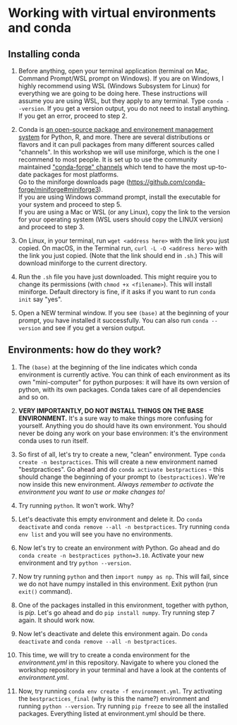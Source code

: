 # Working with virtual environments and conda

## Installing conda

1. Before anything, open your terminal application (terminal on Mac, Command
Prompt/WSL prompt on Windows). If you are on Windows, I highly recommend using WSL (Windows Subsystem for Linux) for everything
    we are going to be doing here. These instructions will assume you are using WSL, but they apply to any terminal. Type `conda --version`. If you get a version output, you do not need to install anything. If you get an error, proceed to step 2.

2.  Conda is [an open-source package and environement management 
    system](https://conda.io/projects/conda/en/latest/index.html) for Python, R, and more. 
    There are several distributions or flavors and it can pull packages from many different sources
    called "channels". In this workshop we will use miniforge, which is the one I recommend to most people. 
    It is set up to use the community maintained ["conda-forge" channels](https://conda-forge.org/docs/user/introduction.html) which tend to have the most up-to-date packages for most platforms.  
    Go to the miniforge downloads page
    (<https://github.com/conda-forge/miniforge#miniforge3>).  
    If you are using Windows command prompt, install the executable for your system and proceed to step 5.  
    If you are using a Mac or WSL (or any Linux), copy the link to the version for your operating system (WSL users should copy the LINUX version) and proceed to step 3.

3.  On Linux, in your terminal, run `wget <address here>` with the link you just copied. 
    On macOS, in the Terminal run, `curl -L -O <address here>` with the link you just copied.
    (Note that the link should end in `.sh`.) This will download miniforge to the current directory.

4.  Run the `.sh` file you have just downloaded. This might require
    you to change its permissions (with `chmod +x <filename>`). This
    will install miniforge. Default directory is fine, if it asks if you
    want to run `conda init` say "yes".

5.  Open a NEW terminal window. If you see `(base)` at the beginning of
    your prompt, you have installed it successfully. You can also run `conda --version` and see if you get a version output.

## Environments: how do they work?

1.  The `(base)` at the beginning of the line indicates which conda
    environment is currently active. You can think of each environment
    as its own "mini-computer" for python purposes: it will have its own
    version of python, with its own packages. Conda takes care of all
    dependencies and so on.

2.  **VERY IMPORTANTLY, DO NOT INSTALL THINGS ON THE BASE ENVIRONMENT.**
    It's a sure way to make things more confusing for yourself. Anything
    you do should have its own environment. You should never be doing
    any work on your base environmen: it's the environment conda uses
    to run itself.

3.  So first of all, let's try to create a new, "clean" environment.
    Type `conda create -n bestpractices`. This will create a new
    environment named "bestpractices". Go ahead and do `conda activate
    bestpractices` - this should change the beginning of your prompt
    to `(bestpractices)`. We're now inside this new environment.
    *Always remember to activate the environment you want to use or 
    make changes to!* 

4.  Try running `python`. It won't work. Why?

5.  Let's deactivate this empty environment and delete it. Do `conda
    deactivate` and `conda remove --all -n bestpractices`. Try running
    `conda env list` and you will see you have no environments.

6.  Now let's try to create an environment *with* Python. Go ahead and
    do `conda create -n bestpractices python=3.10`. Activate your new
    environment and try `python --version`.

7.  Now try running `python` and then `import numpy as np`. This
    will fail, since we do not have numpy installed in this environment.
    Exit python (run `exit()` command).

8.  One of the packages installed in this environment, together with
    python, is *pip*. Let's go ahead and do `pip install numpy`. Try
    running step 7 again. It should work now.

9.  Now let's deactivate and delete this environment again. Do 
    `conda deactivate` and `conda remove --all -n bestpractices`.

10. This time, we will try to create a conda environment for the
    *environment.yml* in this repository. Navigate to where you cloned
    the workshop repository in your terminal and have a look at the
    contents of *environment.yml*. 

11. Now, try running `conda env create -f environment.yml`. Try
    activating the `bestpractices_final` (why is this the name?) environment and running 
    `python --version`. Try running `pip freeze` to see all the installed 
    packages. Everything listed at environment.yml should be there. 

